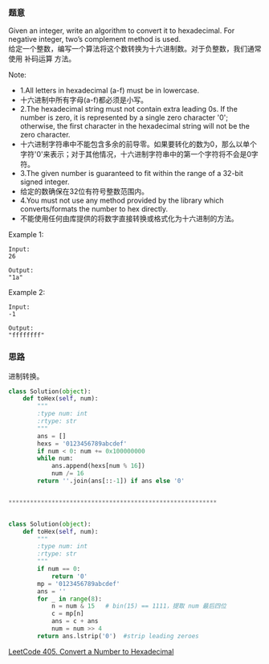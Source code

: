 ### 题意
Given an integer, write an algorithm to convert it to hexadecimal. For negative integer, two’s complement method is used.  
给定一个整数，编写一个算法将这个数转换为十六进制数。对于负整数，我们通常使用 补码运算 方法。

Note:

- 1.All letters in hexadecimal (a-f) must be in lowercase.
- 十六进制中所有字母(a-f)都必须是小写。
- 2.The hexadecimal string must not contain extra leading 0s. If the number is zero, it is represented by a single zero character '0'; otherwise, the first character in the hexadecimal string will not be the zero character.  
- 十六进制字符串中不能包含多余的前导零。如果要转化的数为0，那么以单个字符'0'来表示；对于其他情况，十六进制字符串中的第一个字符将不会是0字符。
- 3.The given number is guaranteed to fit within the range of a 32-bit signed integer.  
- 给定的数确保在32位有符号整数范围内。
- 4.You must not use any method provided by the library which converts/formats the number to hex directly.  
- 不能使用任何由库提供的将数字直接转换或格式化为十六进制的方法。

Example 1:
```
Input:
26

Output:
"1a"
```
Example 2:
```
Input:
-1

Output:
"ffffffff"
```

### 思路
进制转换。
```python
class Solution(object):
    def toHex(self, num):
        """
        :type num: int
        :rtype: str
        """
        ans = []
        hexs = '0123456789abcdef'
        if num < 0: num += 0x100000000
        while num:
            ans.append(hexs[num % 16])
            num /= 16
        return ''.join(ans[::-1]) if ans else '0'


**********************************************************


class Solution(object):
    def toHex(self, num):
        """
        :type num: int
        :rtype: str
        """
        if num == 0:
            return '0'
        mp = '0123456789abcdef'
        ans = ''
        for _ in range(8):
            n = num & 15   # bin(15) == 1111，提取 num 最后四位
            c = mp[n]
            ans = c + ans
            num = num >> 4
        return ans.lstrip('0')  #strip leading zeroes
```
[LeetCode 405. Convert a Number to Hexadecimal](https://leetcode.com/problems/convert-a-number-to-hexadecimal/description/)
